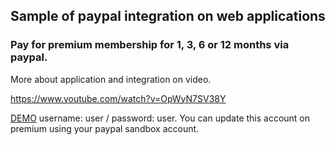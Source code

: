 <h2>Sample of paypal integration on web applications</h2>

<h3>Pay for premium membership for 1, 3, 6 or 12 months via paypal.</h3>
More about application and integration on video.

https://www.youtube.com/watch?v=OpWyN7SV38Y

<a href="https://www.paypal-integration.inchoweb.com/" rel="noopener" target="_blank">DEMO</a>
username: user / password: user.
You can update this account on premium using your paypal sandbox account.
